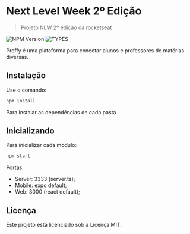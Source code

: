 # Next Level Week 2º Edição
> Projeto NLW 2º edição da rocketseat 

![NPM Version][npm-image]
![TYPES][types-img]

Proffy é uma plataforma para conectar alunos e professores de matérias diversas.

## Instalação

Use o comando:

```sh
npm install
```
Para instalar as dependências de cada pasta

## Inicializando

Para inicializar cada modulo:

```sh
npm start
```
Portas:
* Server: 3333 (server.ts);
* Mobile: expo default;
* Web: 3000 (react default);

## Licença

Este projeto está licenciado sob a Licença MIT.

<!-- Markdown link & img dfn's -->
[npm-image]: https://img.shields.io/npm/v/npm
[types-img]: https://img.shields.io/npm/types/typescript
[wiki]: https://github.com/yourname/yourproject/wiki
